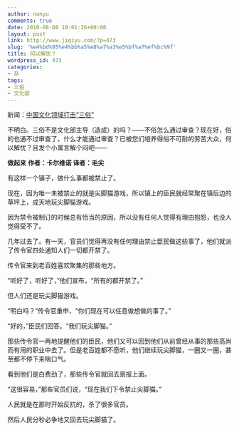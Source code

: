 ```yaml
---
author: nanyu
comments: true
date: 2010-08-08 10:01:26+00:00
layout: post
link: http://www.jiqiyu.com/?p=473
slug: '%e4%bd%95%e4%bb%a5%e8%a7%a3%e5%bf%a7%ef%bc%9f'
title: 何以解忧？
wordpress_id: 473
categories:
- 杂
tags:
- 三俗
- 文化部
---
```


新闻：[中国文化领域打击“三俗”](http://www.zaobao.com/zg/zg100808_001.shtml)

不明白。三俗不是文化部主导（造成）的吗？——不俗怎么通过审查？现在好，俗的也通不过审查了，什么才能通过审查？已被您们培养得俗不可耐的劳苦大众，何以解忧？且发个小寓言解个闷吧——

**做起来**
**作者：卡尔维诺  译者：毛尖**


有这样一个镇子，做什么事都被禁止了。




现在，因为唯一未被禁止的就是尖脚猫游戏，所以镇上的臣民就经常聚在镇后边的草坪上，成天地玩尖脚猫游戏。




因为禁令被制订的时候总有恰当的原因，所以没有任何人觉得有理由抱怨，也没人觉得受不了。




几年过去了。有一天，官员们觉得再没有任何理由禁止臣民做这些事了，他们就派了传令官四处通知人们一切都开禁了。




传令官来到老百姓喜欢聚集的那些地方。




“听好了，听好了，”他们宣布，“所有的都开禁了。”




但人们还是玩尖脚猫游戏。




“明白吗？”传令官重申，“你们现在可以任意做想做的事了。”




“好的，”臣民们回答。“我们玩尖脚猫。”




那些传令官一再地提醒他们的臣民，他们又可以回到他们从前曾经从事的那些高尚而有用的职业中去了。但是老百姓都不愿听，他们继续玩尖脚猫，一圈又一圈，甚至都不停下来喘口气。




看到他们是白费劲了，那些传令官就回去禀报上面。




“这很容易，”那些官员们说，“现在我们下令禁止尖脚猫。”




人民就是在那时开始反抗的，杀了很多官员。




然后人民分秒必争地又回去玩尖脚猫了。
